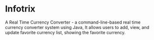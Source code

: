 # Infotrix
A Real Time Currency Converter - a command-line-based real time currency converter system using Java, It allows users to add, view, and update favorite currency list, showing the favorite currency.
